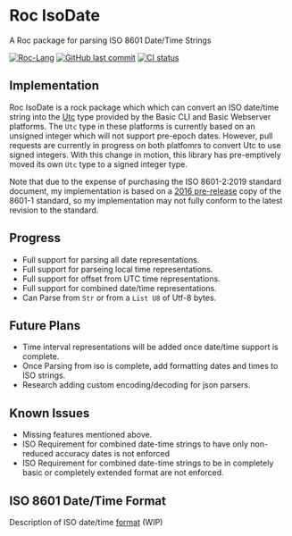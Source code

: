 # Roc IsoDate
A Roc package for parsing ISO 8601 Date/Time Strings 

[![Roc-Lang][roc_badge]][roc_link]
[![GitHub last commit][last_commit_badge]][last_commit_link]
[![CI status][ci_status_badge]][ci_status_link]

## Implementation
Roc IsoDate is a rock package which which can convert an ISO date/time string into the [Utc][utc_roc] type provided by the Basic CLI and Basic Webserver platforms. The `Utc` type in these platforms is currently based on an unsigned integer which will not support pre-epoch dates. However, pull requests are currently in progress on both platfomrs to convert Utc to use signed integers. With this change in motion, this library has pre-emptively moved its own `Utc` type to a signed integer type.

Note that due to the expense of purchasing the ISO 8601-2:2019 standard document, my implementation is based on a [2016 pre-release][iso_8601_doc] copy of the 8601-1 standard, so my implementation may not fully conform to the latest revision to the standard.

## Progress
- Full support for parsing all date representations.
- Full support for parseing local time representations.
- Full support for offset from UTC time representations.
- Full support for combined date/time representations.
- Can Parse from `Str` or from a `List U8` of Utf-8 bytes.

## Future Plans
- Time interval representations will be added once date/time support is complete.
- Once Parsing from iso is complete, add formatting dates and times to ISO strings.
- Research adding custom encoding/decoding for json parsers.

## Known Issues
- Missing features mentioned above.
- ISO Requirement for combined date-time strings to have only non-reduced accuracy dates is not enforced
- ISO Requirement for combined date-time strings to be in completely basic or completely extended format are not enforced.

## ISO 8601 Date/Time Format
Description of ISO date/time [format][iso_8601_md] (WIP)


[roc_badge]: https://img.shields.io/badge/Roc%20Lang-6B3ADC
[roc_link]: https://github.com/roc-lang/roc
[ci_status_badge]: https://img.shields.io/github/actions/workflow/status/imclerran/roc-isodate/ci.yml
[ci_status_link]: https://github.com/imclerran/Roc-IsoDate/actions/workflows/ci.yml
[last_commit_badge]: https://img.shields.io/github/last-commit/imclerran/roc-isodate
[last_commit_link]: https://github.com/imclerran/Roc-IsoDate/commits/main/

[iso_8601_doc]: https://www.loc.gov/standards/datetime/iso-tc154-wg5_n0038_iso_wd_8601-1_2016-02-16.pdf
[utc_roc]: https://github.com/roc-lang/basic-cli/blob/main/platform/Utc.roc
[iso_8601_md]: ISO_8601.md
